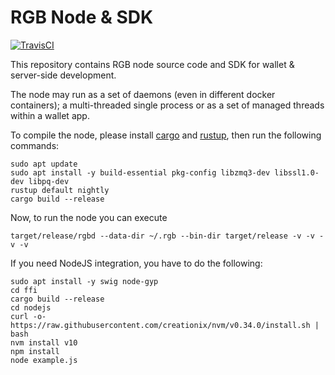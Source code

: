 # RGB Node & SDK

[![TravisCI](https://api.travis-ci.com/LNP-BP/rgb-node.svg?branch=master)](https://api.travis-ci.com/LNP-BP/rgb-node)

This repository contains RGB node source code and SDK for wallet & server-side
development.

The node may run as a set of daemons (even in different docker containers);
a multi-threaded single process or as a set of managed threads within a
wallet app.

To compile the node, please install [cargo](https://doc.rust-lang.org/cargo/) and [rustup](https://rustup.rs/), then run the following commands:

    sudo apt update
    sudo apt install -y build-essential pkg-config libzmq3-dev libssl1.0-dev libpq-dev
    rustup default nightly
    cargo build --release

Now, to run the node you can execute

    target/release/rgbd --data-dir ~/.rgb --bin-dir target/release -v -v -v -v

If you need NodeJS integration, you have to do the following:
    
    sudo apt install -y swig node-gyp
    cd ffi
    cargo build --release
    cd nodejs
    curl -o- https://raw.githubusercontent.com/creationix/nvm/v0.34.0/install.sh | bash
    nvm install v10
    npm install
    node example.js
